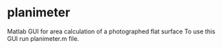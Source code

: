 # planimeter
Matlab GUI for area calculation of a photographed flat surface
To use this GUI run planimeter.m file.

